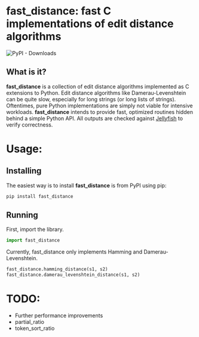 # fast_distance: fast C implementations of edit distance algorithms
![PyPI - Downloads](https://img.shields.io/pypi/dm/fast-distance)

## What is it?

**fast_distance** is a collection of edit distance algorithms implemented as C extensions to Python.
Edit distance algorithms like Damerau-Levenshtein can be quite slow, especially for long strings (or
long lists of strings). Oftentimes, pure Python implementations are simply not viable for intensive
workloads. **fast_distance** intends to provide fast, optimized routines hidden behind a simple
Python API. All outputs are checked against [Jellyfish](https://github.com/jamesturk/jellyfish) to
verify correctness.

# Usage:

## Installing

The easiest way is to install **fast_distance** is from PyPI using pip:

```sh
pip install fast_distance
```

## Running

First, import the library.

```python
import fast_distance
```

Currently, fast_distance only implements Hamming and Damerau-Levenshtein.

```python
fast_distance.hamming_distance(s1, s2)
fast_distance.damerau_levenshtein_distance(s1, s2)
```

# TODO:

* Further performance improvements
* partial_ratio
* token_sort_ratio